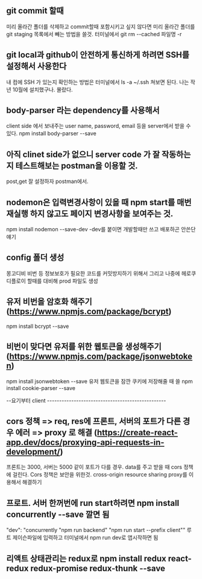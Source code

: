 ## git commit 할때
미리 올라간 폴더를 삭제하고 commit할때 포함시키고 싶지 않다면
미리 올라간 폴더를 git staging 목록에서 빼는 방법을 쓸것. 
터미널에서 git rm --cached 파일명 -r

## git local과 github이 안전하게 통신하게 하려면 SSH를 설정해서 사용한다
내 컴에 SSH 가 있는지 확인하는 방법은 터미널에서  ls -a ~/.ssh 쳐보면 된다.
나는 작년 10월에 설치했구나. 몰랐다.


## body-parser 라는 dependency를 사용해서 
client side 에서 보내주는  user name, password, email 등을 server에서 받을 수 있다.
npm install body-parser --save

## 아직 clinet side가 없으니 server code 가 잘 작동하는지 테스트해보는 postman을 이용할 것.
post,get 잘 설정하자 postman에서.

## nodemon은 입력변경사항이 있을 때 npm start를 매번 재실행 하지 않고도  페이지 변경사항을 보여주는 것.
npm install nodemon --save-dev 
-dev를 붙이면 개발할때만 쓰고 배포하곤 안쓴단얘기

## config 폴더 생성
몽고디비 비번 등 정보보호가 필요한 코드를 커밋방지하기 위해서
그리고 나중에 헤로쿠 디플로이 할때를 대비해 prod 파일도 생성

## 유저 비번을 암호화 해주기 (https://www.npmjs.com/package/bcrypt)
npm install bcrypt --save

## 비번이 맞다면 유저를 위한 웹토큰을 생성해주기 (https://www.npmjs.com/package/jsonwebtoken)
npm install jsonwebtoken --save
유저 웹토큰을 잠깐 쿠키에 저장해줄 때 쓸
npm install cookie-parser --save


--요기부터 client -------------------------------------------------


## cors 정책 => req, res에 프론트, 서버의 포트가 다른 경우 에러 => proxy 로 해결 (https://create-react-app.dev/docs/proxying-api-requests-in-development/)
프론트는 3000, 서버는 5000 같이 포트가 다를 경우.  data를 주고 받을 때 cors 정책에 걸린다.
Cors 정책은 보안을 위한것. cross-origin resource sharing
proxy를 이용해서 해결하기

## 프로트. 서버 한꺼번에 run start하려면 npm install concurrently --save 깔면 됨
"dev": "concurrently \"npm run backend\" \"npm run start --prefix client\"" 루트 제이슨파일에 입력하고 터미널에서 npm run dev로 앱시작하면 됨

## 리액트 상태관리는 redux로 npm install redux react-redux redux-promise redux-thunk --save
